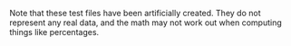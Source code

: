 Note that these test files have been artificially created. They do not represent any real data, and the math may not work out when computing things like percentages.